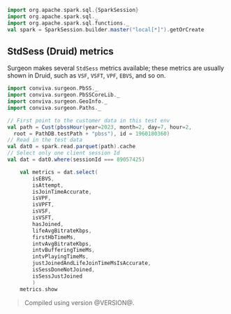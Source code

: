 ```scala mdoc
import org.apache.spark.sql.{SparkSession}
import org.apache.spark.sql._
import org.apache.spark.sql.functions._
val spark = SparkSession.builder.master("local[*]").getOrCreate
```

## StdSess (Druid) metrics

Surgeon makes several `StdSess` metrics available; these metrics are usually
shown in Druid, such as `VSF`, `VSFT`, `VPF`, `EBVS`, and so on. 


```scala mdoc
import conviva.surgeon.PbSS._
import conviva.surgeon.PbSSCoreLib._
import conviva.surgeon.GeoInfo._
import conviva.surgeon.Paths._

// First point to the customer data in this test env
val path = Cust(pbssHour(year=2023, month=2, day=7, hour=2, 
  root = PathDB.testPath + "pbss"), id = 1960180360)
// Read in the test data
val dat0 = spark.read.parquet(path).cache
// Select only one client session Id
val dat = dat0.where(sessionId === 89057425)
```

```scala mdoc
    val metrics = dat.select(
        isEBVS, 
        isAttempt, 
        isJoinTimeAccurate, 
        isVPF, 
        isVPFT, 
        isVSF, 
        isVSFT, 
        hasJoined, 
        lifeAvgBitrateKbps, 
        firstHbTimeMs,
        intvAvgBitrateKbps, 
        intvBufferingTimeMs, 
        intvPlayingTimeMs, 
        justJoinedAndLifeJoinTimeMsIsAccurate, 
        isSessDoneNotJoined,
        isSessJustJoined
        )
    metrics.show
```


> Compiled using version @VERSION@. 
